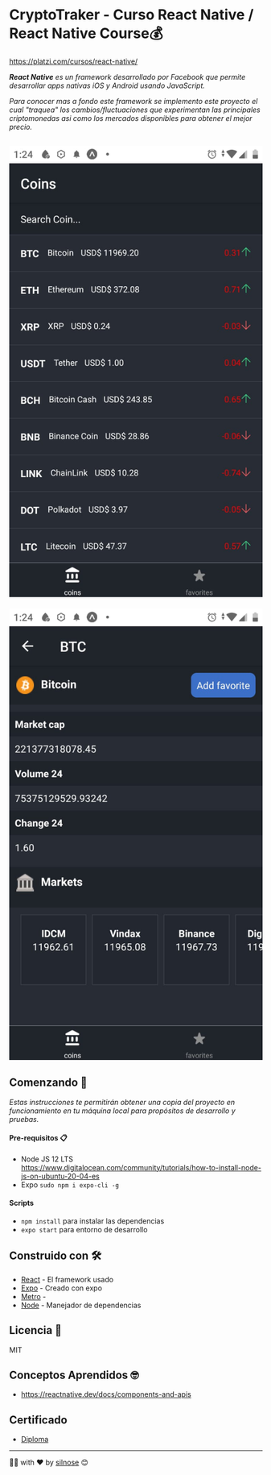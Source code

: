 # CryptoTraker - Curso React Native / React Native Course💰

<https://platzi.com/cursos/react-native/>

_**React Native** es un framework desarrollado por Facebook que permite desarrollar apps nativas iOS y Android usando JavaScript._

_Para conocer mas a fondo este framework se implemento este proyecto el cual "traquea" los cambios/fluctuaciones que experimentan las principales criptomonedas asi como los mercados disponibles para obtener el mejor precio._

## ![](./static-readme/home-screen.jpeg)

![](./static-readme/details-screen.jpeg)

## Comenzando 🚀

_Estas instrucciones te permitirán obtener una copia del proyecto en funcionamiento en tu máquina local para propósitos de desarrollo y pruebas._

#### Pre-requisitos 📋

- Node JS 12 LTS <https://www.digitalocean.com/community/tutorials/how-to-install-node-js-on-ubuntu-20-04-es>
- Expo `sudo npm i expo-cli -g`

#### Scripts

- `npm install` para instalar las dependencias
- `expo start` para entorno de desarrollo

## Construido con 🛠️

- [React](https://reactnative.dev/) - El framework usado
- [Expo](https://github.com/expo/expo) - Creado con expo
- [Metro](https://facebook.github.io/metro/) -
- [Node](https://nodejs.org/es/) - Manejador de dependencias

## Licencia 📄

MIT

## Conceptos Aprendidos 🤓

- <https://reactnative.dev/docs/components-and-apis>

## Certificado

- [Diploma](../cryptoTraker/diploma-react-native.pdf)

---

👩‍💻 with ❤️ by [silnose](https://github.com/silnose) 😊
